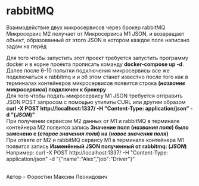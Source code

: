 # rabbitMQ
Взаимодействие двух микросервисов через брокер rabbitMQ<br />
Микросервис М2 получает от Микросервиса М1 JSON, и возвращает объект, образованный от этого JSON в котором каждое поле написано задом на перёд <br />

Для того чтобы запустить этот проект требуется запустить программу docker и в корне проекта прописать команду <strong>docker-compose up -d</strong>. Далее после 6-10 попытки подключения микросервисы все же подключаться к rabbitmq и и об этом станет известно после того как в терминалах контейнеров микросервисов появится строка <strong> (*название микросервиса*) подключен к брокеру</strong><br />
Для того чтобы подать микросервису М1 JSON требуется отправить JSON POST запросом с помощью утилиты CURL или другим образом <strong> curl -X POST http://localhost:1337/ -H "Content-Type: application/json" -d "(*JSON*)"</strong><br />
При получении сервисом М2 данных от М1 и rabbitMQ в терминале контейнера М2 появится запись <strong> Значение поля (*названия поля*) было заменено с (*старое значения поля*) на (*новое значения поля*) </strong><br />
При ответе от М2 и rabbitMQ сервису М1 в терминале контейнера М1 появится запись <strong> Изменённый JSON полученный от rabbitmq: (*JSON*) </strong><br />
Например:  curl -X POST http://localhost:1337/ -H "Content-Type: application/json" -d "{"name":"Alex","job":"Driver"}"<br /><br />

Автор - Форостин Максим Леонидович
